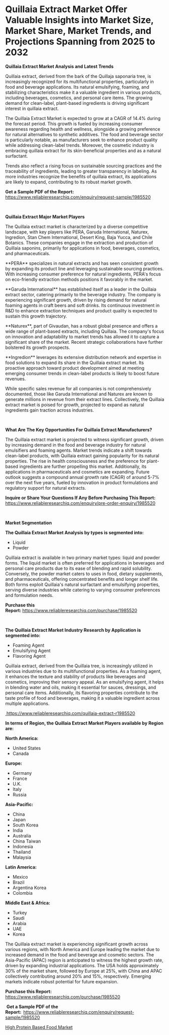 <p><h1>Quillaia Extract Market Offer Valuable Insights into Market Size, Market Share, Market Trends, and Projections Spanning from 2025 to 2032</h1></p><p><strong>Quillaia Extract Market Analysis and Latest Trends</strong></p>
<p><p>Quillaia extract, derived from the bark of the Quillaja saponaria tree, is increasingly recognized for its multifunctional properties, particularly in food and beverage applications. Its natural emulsifying, foaming, and stabilizing characteristics make it a valuable ingredient in various products, including beverages, cosmetics, and personal care items. The growing demand for clean-label, plant-based ingredients is driving significant interest in quillaia extract.</p><p>The Quillaia Extract Market is expected to grow at a CAGR of 14.4% during the forecast period. This growth is fueled by increasing consumer awareness regarding health and wellness, alongside a growing preference for natural alternatives to synthetic additives. The food and beverage sector is particularly notable, as manufacturers seek to enhance product quality while addressing clean-label trends. Moreover, the cosmetic industry is embracing quillaia extract for its skin-beneficial properties and as a natural surfactant.</p><p>Trends also reflect a rising focus on sustainable sourcing practices and the traceability of ingredients, leading to greater transparency in labeling. As more industries recognize the benefits of quillaia extract, its applications are likely to expand, contributing to its robust market growth.</p></p>
<p><strong>Get a Sample PDF of the Report:&nbsp;</strong> <a href="https://www.reliableresearchiq.com/enquiry/request-sample/1985520?utm_campaign=2293&utm_medium=2&utm_source=Github&utm_content=ia&utm_term=07042025&utm_id=quillaia-extract">https://www.reliableresearchiq.com/enquiry/request-sample/1985520</a></p>
<p>&nbsp;</p>
<p><strong>Quillaia Extract Major Market Players</strong></p>
<p><p>The Quillaia extract market is characterized by a diverse competitive landscape, with key players like PERA, Garuda International, Naturex, Ingredion, Stan Chem International, Desert King, Baja Yucca, and Chile Botanics. These companies engage in the extraction and production of Quillaia saponins, primarily for applications in food, beverages, cosmetics, and pharmaceuticals.</p><p>**PERA** specializes in natural extracts and has seen consistent growth by expanding its product line and leveraging sustainable sourcing practices. With increasing consumer preference for natural ingredients, PERA's focus on eco-friendly extraction methods positions it favorably in the market.</p><p>**Garuda International** has established itself as a leader in the Quillaia extract sector, catering primarily to the beverage industry. The company is experiencing significant growth, driven by rising demand for natural foaming agents in craft beers and soft drinks. Its continuous investment in R&D to enhance extraction techniques and product quality is expected to sustain this growth trajectory.</p><p>**Naturex**, part of Givaudan, has a robust global presence and offers a wide range of plant-based extracts, including Quillaia. The company's focus on innovation and adaptability to market trends has allowed it to capture a significant share of the market. Recent strategic collaborations have further bolstered its growth prospects.</p><p>**Ingredion** leverages its extensive distribution network and expertise in food solutions to expand its share in the Quillaia extract market. Its proactive approach toward product development aimed at meeting emerging consumer trends in clean-label products is likely to boost future revenues.</p><p>While specific sales revenue for all companies is not comprehensively documented, those like Garuda International and Naturex are known to generate millions in revenue from their extract lines. Collectively, the Quillaia extract market is poised for growth, projected to expand as natural ingredients gain traction across industries.</p></p>
<p>&nbsp;</p>
<p><strong>What Are The Key Opportunities For Quillaia Extract Manufacturers?</strong></p>
<p><p>The Quillaia extract market is projected to witness significant growth, driven by increasing demand in the food and beverage industry for natural emulsifiers and foaming agents. Market trends indicate a shift towards clean-label products, with Quillaia extract gaining popularity for its natural properties. The rise in health consciousness and the preference for plant-based ingredients are further propelling this market. Additionally, its applications in pharmaceuticals and cosmetics are expanding. Future outlook suggests a compound annual growth rate (CAGR) of around 5-7% over the next five years, fueled by innovation in product formulations and regulatory support for natural extracts.</p></p>
<p><strong>Inquire or Share Your Questions If Any Before Purchasing This Report:</strong> <a href="https://www.reliableresearchiq.com/enquiry/pre-order-enquiry/1985520?utm_campaign=2293&utm_medium=2&utm_source=Github&utm_content=ia&utm_term=07042025&utm_id=quillaia-extract">https://www.reliableresearchiq.com/enquiry/pre-order-enquiry/1985520</a></p>
<p>&nbsp;</p>
<p><strong>Market Segmentation</strong></p>
<p><strong>The Quillaia Extract Market Analysis by types is segmented into:</strong></p>
<p><ul><li>Liquid</li><li>Powder</li></ul></p>
<p><p>Quillaia extract is available in two primary market types: liquid and powder forms. The liquid market is often preferred for applications in beverages and personal care products due to its ease of blending and rapid solubility. Conversely, the powder market caters to uses in food, dietary supplements, and pharmaceuticals, offering concentrated benefits and longer shelf life. Both forms exploit Quillaia's natural surfactant and emulsifying properties, serving diverse industries while catering to varying consumer preferences and formulation needs.</p></p>
<p><strong>Purchase this Report:&nbsp;</strong><a href="https://www.reliableresearchiq.com/purchase/1985520?utm_campaign=2293&utm_medium=2&utm_source=Github&utm_content=ia&utm_term=07042025&utm_id=quillaia-extract">https://www.reliableresearchiq.com/purchase/1985520</a></p>
<p>&nbsp;</p>
<p><strong>The Quillaia Extract Market Industry Research by Application is segmented into:</strong></p>
<p><ul><li>Foaming Agent</li><li>Emulsifying Agent</li><li>Flavoring Agent</li></ul></p>
<p><p>Quillaia extract, derived from the Quillaia tree, is increasingly utilized in various industries due to its multifunctional properties. As a foaming agent, it enhances the texture and stability of products like beverages and cosmetics, improving their sensory appeal. As an emulsifying agent, it helps in blending water and oils, making it essential for sauces, dressings, and personal care items. Additionally, its flavoring properties contribute to the taste profile of food and beverages, making it a valuable ingredient across multiple applications.</p></p>
<p><a href="https://www.reliableresearchiq.com/quillaia-extract-r1985520?utm_campaign=2293&utm_medium=2&utm_source=Github&utm_content=ia&utm_term=07042025&utm_id=quillaia-extract">&nbsp;https://www.reliableresearchiq.com/quillaia-extract-r1985520</a></p>
<p><strong>In terms of Region, the Quillaia Extract Market Players available by Region are:</strong></p>
<p>
    <p> <strong> North America: </strong>
        <ul>
            <li>United States</li>
            <li>Canada</li>
        </ul>
        </p> 
    <p> <strong> Europe: </strong>
        <ul>
            <li>Germany</li>
            <li>France</li>
            <li>U.K.</li>
            <li>Italy</li>
            <li>Russia</li>
        </ul>
        </p> 
    <p> <strong> Asia-Pacific: </strong>
        <ul>
            <li>China</li>
            <li>Japan</li>
            <li>South Korea</li>
            <li>India</li>
            <li>Australia</li>
            <li>China Taiwan</li>
            <li>Indonesia</li>
            <li>Thailand</li>
            <li>Malaysia</li>
        </ul>
        </p> 
    <p> <strong> Latin America: </strong>
        <ul>
            <li>Mexico</li>
            <li>Brazil</li>
            <li>Argentina Korea</li>
            <li>Colombia</li>
        </ul>
        </p> 
    <p> <strong> Middle East & Africa: </strong>
        <ul>
            <li>Turkey</li>
            <li>Saudi</li>
            <li>Arabia</li>
            <li>UAE</li>
            <li>Korea</li>
        </ul>
    </p>
    </p>
<p><p>The Quillaia extract market is experiencing significant growth across various regions, with North America and Europe leading the market due to increased demand in the food and beverage and cosmetic sectors. The Asia-Pacific (APAC) region is anticipated to witness the highest growth rate, driven by expanding industrial applications. The USA holds approximately 30% of the market share, followed by Europe at 25%, with China and APAC collectively contributing around 20% and 15%, respectively. Emerging markets indicate robust potential for future expansion.</p></p>
<p><strong>Purchase this Report: </strong><a href="https://www.reliableresearchiq.com/purchase/1985520?utm_campaign=2293&utm_medium=2&utm_source=Github&utm_content=ia&utm_term=07042025&utm_id=quillaia-extract">https://www.reliableresearchiq.com/purchase/1985520</a></p>
<p>&nbsp;<strong>Get a Sample PDF of the Report:&nbsp;&nbsp;</strong><a href="https://www.reliableresearchiq.com/enquiry/request-sample/1985520?utm_campaign=2293&utm_medium=2&utm_source=Github&utm_content=ia&utm_term=07042025&utm_id=quillaia-extract">https://www.reliableresearchiq.com/enquiry/request-sample/1985520</a></p>
<p><strong></strong></p>
<p><p><a href="https://github.com/bensemilia864/Market-Research-Report-List-1/blob/main/high-protein-based-food-market.md?utm_campaign=2293&utm_medium=2&utm_source=Github&utm_content=ia&utm_term=07042025&utm_id=quillaia-extract">High Protein Based Food Market</a></p></p>